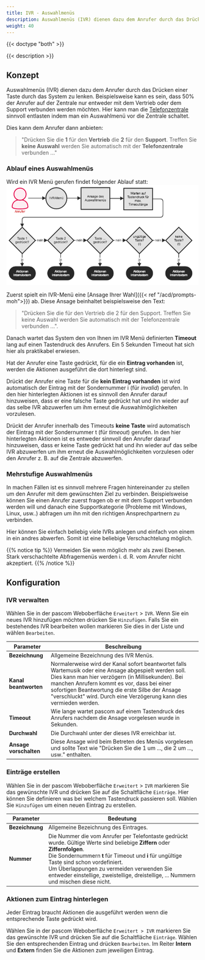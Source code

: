 ```yaml
---
title: IVR - Auswahlmenüs
description: Auswahlmenüs (IVR) dienen dazu dem Anrufer durch das Drücken einer Taste durch das Telefonmenü zu lenken.
weight: 40
---
```


{{< doctype "both" >}}
 
{{< description >}}

## Konzept

Auswahlmenüs (IVR) dienen dazu dem Anrufer durch das Drücken einer Taste durch das System zu lenken. Beispielsweise kann es sein, dass 50% der Anrufer auf der Zentrale nur entweder mit dem Vertrieb oder dem Support verbunden werden möchten. Hier kann man die [Telefonzentrale](https://www.pascom.net/de/call-center/ "Telefonzentrale") sinnvoll entlasten indem man ein Auswahlmenü vor die Zentrale schaltet.

Dies kann dem Anrufer dann anbieten:

> "Drücken Sie die **1** für den **Vertrieb** die **2** für den **Support**. Treffen Sie **keine Auswahl** werden Sie automatisch mit der **Telefonzentrale** verbunden ..."

### Ablauf eines Auswahlmenüs

Wird ein IVR Menü gerufen findet folgender Ablauf statt:
![IVR-Ablauf](ivr-flow.de.png)

Zuerst spielt ein IVR-Menü eine [Ansage Ihrer Wahl]({{< ref "/acd/prompts-moh">}}) ab. Diese Ansage beinhaltet beispielsweise den Text:

> "Drücken Sie die für den Vertrieb die 2 für den Support. Treffen Sie keine Auswahl werden Sie automatisch mit der Telefonzentrale verbunden ...".

Danach wartet das System den von Ihnen im IVR Menü definierten **Timeout** lang auf einen Tastendruck des Anrufers. Ein 5 Sekunden Timeout hat sich hier als praktikabel erwiesen.

Hat der Anrufer eine Taste gedrückt, für die ein **Eintrag vorhanden** ist, werden die Aktionen ausgeführt die dort hinterlegt sind.

Drückt der Anrufer eine Taste für die **kein Eintrag vorhanden** ist wird automatisch der Eintrag mit der Sondernummer i (für *invalid*) gerufen. In den hier hinterlegten Aktionen ist es sinnvoll den Anrufer darauf hinzuweisen, dass er eine falsche Taste gedrückt hat und ihn wieder auf das selbe IVR abzuwerfen um ihm erneut die Auswahlmöglichkeiten vorzulesen.

Drückt der Anrufer innerhalb des Timeouts **keine Taste** wird automatisch der Eintrag mit der Sondernummer t (für *timeout*) gerufen. In den hier hinterlegten Aktionen ist es entweder sinnvoll den Anrufer darauf hinzuweisen, dass er keine Taste gedrückt hat und ihn wieder auf das selbe IVR abzuwerfen um ihm erneut die Auswahlmöglichkeiten vorzulesen oder den Anrufer z. B. auf die Zentrale abzuwerfen.

### Mehrstufige Auswahlmenüs

In machen Fällen ist es sinnvoll mehrere Fragen hintereinander zu stellen um den Anrufer mit dem gewünschten Ziel zu verbinden. Beispielsweise können Sie einen Anrufer zuerst fragen ob er mit dem Support verbunden werden will und danach eine Supportkategorie (Probleme mit Windows, Linux, usw..) abfragen um ihn mit den richtigen Ansprechpartnern zu verbinden.

Hier können Sie einfach beliebig viele IVRs anlegen und einfach von einem in ein andres abwerfen. Somit ist eine beliebige Verschachtelung möglich.

{{% notice tip %}}
Vermeiden Sie wenn möglich mehr als zwei Ebenen. Stark verschachtelte Abfragemenüs werden i. d. R. vom Anrufer nicht akzeptiert.
{{% /notice %}}

## Konfiguration
### IVR verwalten

Wählen Sie in der pascom Weboberfläche `Erweitert` > `IVR`. Wenn Sie ein neues IVR hinzufügen möchten drücken Sie `Hinzufügen`. Falls Sie ein bestehendes IVR bearbeiten wollen markieren Sie dies in der Liste und wählen `Bearbeiten`.

|Parameter|Beschreibung|
|---|---|
|**Bezeichnung**|Allgemeine Bezeichnung des IVR Menüs.
|**Kanal beantworten**|Normalerweise wird der Kanal sofort beantwortet falls Wartemusik oder eine Ansage abgespielt werden soll. Dies kann man hier verzögern (in Millisekunden). Bei manchen Anrufern kommt es vor, dass bei einer sofortigen Beantwortung die erste Silbe der Ansage "verschluckt" wird. Durch eine Verzögerung kann dies vermieden werden.|
|**Timeout**|Wie lange wartet pascom auf einem Tastendruck des Anrufers nachdem die Ansage vorgelesen wurde in Sekunden.
|**Durchwahl**|Die Durchwahl unter der dieses IVR erreichbar ist.|
|**Ansage vorschalten**|Diese Ansage wird beim Betreten des Menüs vorgelesen und sollte Text wie "Drücken Sie die 1 um ..., die 2 um ..., usw." enthalten.|

### Einträge erstellen

Wählen Sie in der pascom Weboberfläche `Erweitert` > `IVR` markieren Sie das gewünschte IVR und drücken Sie auf die Schaltfläche `Einträge`. Hier können Sie definieren was bei welchem Tastendruck passieren soll. Wählen Sie `Hinzufügen` um einen neuen Eintrag zu erstellen.

|Parameter|Bedeutung|
|---|---|
|**Bezeichnung**|Allgemeine Bezeichnung des Eintrages.|
|**Nummer**| Die Nummer die vom Anrufer per Telefontaste gedrückt wurde. Gültige Werte sind beliebige **Ziffern** oder **Ziffernfolgen**. <br/>Die Sondernummern **t** für Timeout und **i** für ungültige Taste sind schon vordefiniert.<br/> Um Überlappungen zu vermeiden verwenden Sie entweder einstellige, zweistellige, dreistellige, ... Nummern und mischen diese nicht.|

### Aktionen zum Eintrag hinterlegen

Jeder Eintrag braucht Aktionen die ausgeführt werden wenn die entsprechende Taste gedrückt wird.

Wählen Sie in der pascom Weboberfläche `Erweitert > IVR` markieren Sie das gewünschte IVR und drücken Sie auf die Schaltfläche `Einträge`. Wählen Sie den entsprechenden Eintrag und drücken `Bearbeiten`. Im Reiter **Intern** und **Extern** finden Sie die Aktionen zum jeweiligen Eintrag.
